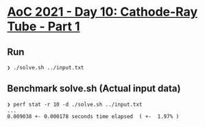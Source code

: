# [AoC 2021 - Day 10: Cathode-Ray Tube - Part 1](https://adventofcode.com/2022/day/10)

Run
---

```
❯ ./solve.sh ../input.txt
```


Benchmark solve.sh (Actual input data)
--------------------------------------

```
❯ perf stat -r 10 -d ./solve.sh ../input.txt
...
0.009038 +- 0.000178 seconds time elapsed  ( +-  1.97% )
```

